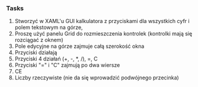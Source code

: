 ### Tasks
1. Stworzyć w XAML'u GUI kalkulatora z przyciskami dla wszystkich cyfr i polem tekstowym na górze,
2. Proszę użyć panelu Grid do rozmieszczenia kontrolek (kontrolki mają się rozciągać z oknem)
3. Pole edycyjne na górze zajmuje całą szerokość okna
4. Przyciski działają
5. Przyciski 4 działań (+, -, *, /), =, C
6. Przyciski "=" i "C" zajmują po dwa wiersze
7. CE
8. Liczby rzeczywiste (nie da się wprowadzić podwójnego przecinka)

